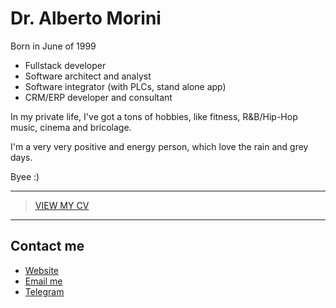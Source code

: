 # Dr. Alberto Morini

Born in June of 1999

- Fullstack developer
- Software architect and analyst
- Software integrator (with PLCs, stand alone app)
- CRM/ERP developer and consultant 

In my private life, I've got a tons of hobbies, like fitness, R&B/Hip-Hop music, cinema and bricolage.

I'm a very very positive and energy person, which love the rain and grey days.

Byee :)

------

>  <a href='https://albertomorini.github.io/docs/cv_AlbertoMorini.pdf'> VIEW MY CV</a>


------

## Contact me
- <a href='https://albertomorini.github.io'> Website</a>
- <a href='mailto:99morini@gmail.com'> Email me </a>
- <a href="https://t.me/albertomorini">Telegram</a>
